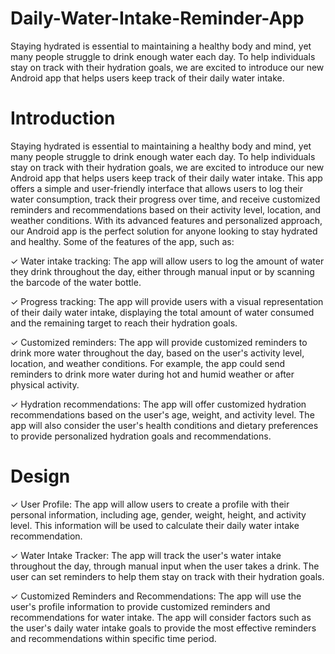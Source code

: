 # Daily-Water-Intake-Reminder-App

Staying hydrated is essential to maintaining a healthy body and mind, yet many people struggle to drink enough water each day. To help individuals stay on track with their hydration goals, we are excited to introduce our new Android app that helps users keep track of their daily water intake.

# Introduction

Staying hydrated is essential to maintaining a healthy body and mind, yet many people struggle to drink enough water each day. To help individuals stay on track with their hydration goals, we are excited to introduce our new Android app that helps users keep track of their daily water intake. This app offers a simple and user-friendly interface that allows users to log their water consumption, track their progress over time, and receive customized reminders and recommendations based on their activity level, location, and weather conditions. With its advanced features and personalized approach, our Android app is the perfect solution for anyone looking to stay hydrated and healthy.
Some of the features of the app, such as:

✓ Water intake tracking: The app will allow users to log the amount of water they drink throughout the day, either through manual input or by scanning the barcode of the water bottle.

✓ Progress tracking: The app will provide users with a visual representation of their daily water intake, displaying the total amount of water consumed and the remaining target to reach their hydration goals.

✓ Customized reminders: The app will provide customized reminders to drink more water throughout the day, based on the user's activity level, location, and weather conditions. For example, the app could send reminders to drink more water during hot and humid weather or after physical activity.

✓ Hydration recommendations: The app will offer customized hydration recommendations based on the user's age, weight, and activity level. The app will also consider the user's health conditions and dietary preferences to provide personalized hydration goals and recommendations.

# Design

✓ User Profile: The app will allow users to create a profile with their personal information, including age, gender, weight, height, and activity level. This information will be used to calculate their daily water intake recommendation.

✓ Water Intake Tracker: The app will track the user's water intake throughout the day, through manual input when the user takes a drink. The user can set reminders to help them stay on track with their hydration goals.

✓ Customized Reminders and Recommendations: The app will use the user's profile information to provide customized reminders and recommendations for water intake. The app will consider factors such as the user's daily water intake goals to provide the most effective reminders and recommendations within specific time period.

